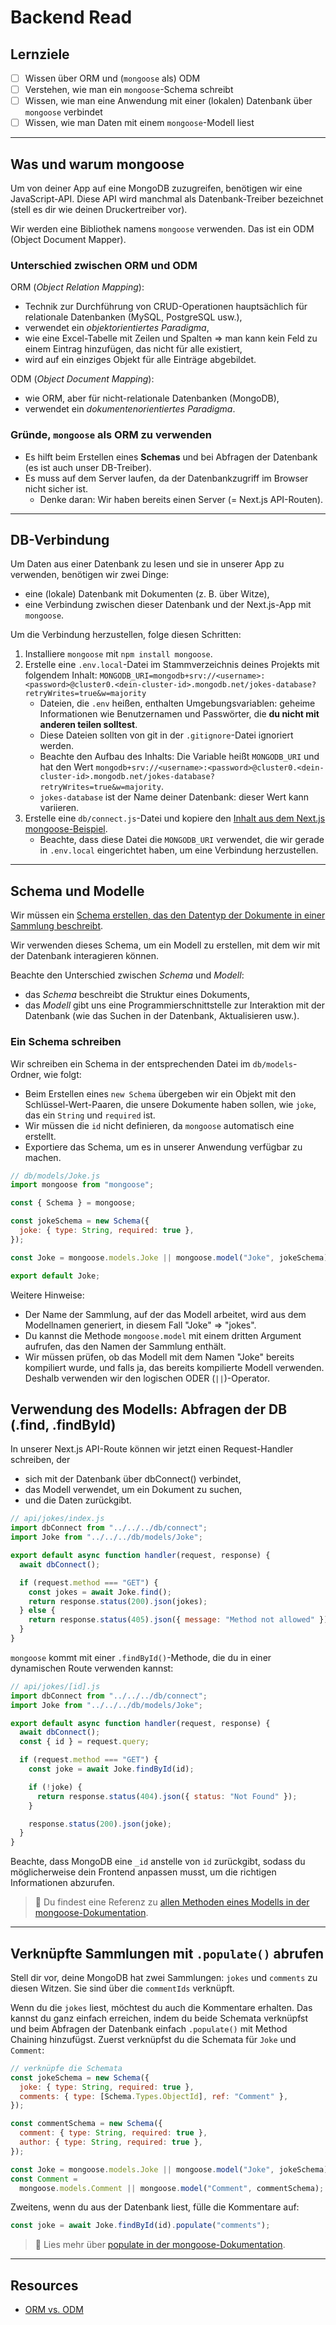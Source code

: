 # Backend Read

## Lernziele

- [ ] Wissen über ORM und (`mongoose` als) ODM
- [ ] Verstehen, wie man ein `mongoose`-Schema schreibt
- [ ] Wissen, wie man eine Anwendung mit einer (lokalen) Datenbank über `mongoose` verbindet
- [ ] Wissen, wie man Daten mit einem `mongoose`-Modell liest

---

## Was und warum mongoose

Um von deiner App auf eine MongoDB zuzugreifen, benötigen wir eine JavaScript-API. Diese API wird manchmal als Datenbank-Treiber bezeichnet (stell es dir wie deinen Druckertreiber vor).

Wir werden eine Bibliothek namens `mongoose` verwenden. Das ist ein ODM (Object Document Mapper).

### Unterschied zwischen ORM und ODM

ORM (_Object Relation Mapping_):

- Technik zur Durchführung von CRUD-Operationen hauptsächlich für relationale Datenbanken (MySQL, PostgreSQL usw.),
- verwendet ein _objektorientiertes Paradigma_,
- wie eine Excel-Tabelle mit Zeilen und Spalten => man kann kein Feld zu einem Eintrag hinzufügen, das nicht für alle existiert,
- wird auf ein einziges Objekt für alle Einträge abgebildet.

ODM (_Object Document Mapping_):

- wie ORM, aber für nicht-relationale Datenbanken (MongoDB),
- verwendet ein _dokumentenorientiertes Paradigma_.

### Gründe, `mongoose` als ORM zu verwenden

- Es hilft beim Erstellen eines **Schemas** und bei Abfragen der Datenbank (es ist auch unser DB-Treiber).
- Es muss auf dem Server laufen, da der Datenbankzugriff im Browser nicht sicher ist.
  - Denke daran: Wir haben bereits einen Server (= Next.js API-Routen).

---

## DB-Verbindung

Um Daten aus einer Datenbank zu lesen und sie in unserer App zu verwenden, benötigen wir zwei Dinge:

- eine (lokale) Datenbank mit Dokumenten (z. B. über Witze),
- eine Verbindung zwischen dieser Datenbank und der Next.js-App mit `mongoose`.

Um die Verbindung herzustellen, folge diesen Schritten:

1. Installiere `mongoose` mit `npm install mongoose`.
2. Erstelle eine `.env.local`-Datei im Stammverzeichnis deines Projekts mit folgendem Inhalt:
   `MONGODB_URI=mongodb+srv://<username>:<password>@cluster0.<dein-cluster-id>.mongodb.net/jokes-database?retryWrites=true&w=majority`
   - Dateien, die `.env` heißen, enthalten Umgebungsvariablen: geheime Informationen wie Benutzernamen und Passwörter, die **du nicht mit anderen teilen solltest**.
   - Diese Dateien sollten von git in der `.gitignore`-Datei ignoriert werden.
   - Beachte den Aufbau des Inhalts: Die Variable heißt `MONGODB_URI` und hat den Wert `mongodb+srv://<username>:<password>@cluster0.<dein-cluster-id>.mongodb.net/jokes-database?retryWrites=true&w=majority`.
   - `jokes-database` ist der Name deiner Datenbank: dieser Wert kann variieren.
3. Erstelle eine `db/connect.js`-Datei und kopiere den
   [Inhalt aus dem Next.js mongoose-Beispiel](./assets/connect.js).
   - Beachte, dass diese Datei die `MONGODB_URI` verwendet, die wir gerade in `.env.local` eingerichtet haben, um eine Verbindung herzustellen.

---

## Schema und Modelle

Wir müssen ein
[Schema erstellen, das den Datentyp der Dokumente in einer Sammlung beschreibt](https://mongoosejs.com/docs/guide.html).

Wir verwenden dieses Schema, um ein Modell zu erstellen, mit dem wir mit der Datenbank interagieren können.

Beachte den Unterschied zwischen _Schema_ und _Modell_:

- das _Schema_ beschreibt die Struktur eines Dokuments,
- das _Modell_ gibt uns eine Programmierschnittstelle zur Interaktion mit der Datenbank (wie das Suchen in der Datenbank, Aktualisieren usw.).

### Ein Schema schreiben

Wir schreiben ein Schema in der entsprechenden Datei im `db/models`-Ordner, wie folgt:

- Beim Erstellen eines `new Schema` übergeben wir ein Objekt mit den Schlüssel-Wert-Paaren, die unsere Dokumente haben sollen, wie `joke`, das ein `String` und `required` ist.
- Wir müssen die `id` nicht definieren, da `mongoose` automatisch eine erstellt.
- Exportiere das Schema, um es in unserer Anwendung verfügbar zu machen.

```js
// db/models/Joke.js
import mongoose from "mongoose";

const { Schema } = mongoose;

const jokeSchema = new Schema({
  joke: { type: String, required: true },
});

const Joke = mongoose.models.Joke || mongoose.model("Joke", jokeSchema);

export default Joke;
```

Weitere Hinweise:

- Der Name der Sammlung, auf der das Modell arbeitet, wird aus dem Modellnamen generiert, in diesem Fall "Joke" => "jokes".
- Du kannst die Methode `mongoose.model` mit einem dritten Argument aufrufen, das den Namen der Sammlung enthält.
- Wir müssen prüfen, ob das Modell mit dem Namen "Joke" bereits kompiliert wurde, und falls ja, das bereits kompilierte Modell verwenden. Deshalb verwenden wir den logischen ODER (`||`)-Operator.

## Verwendung des Modells: Abfragen der DB (.find, .findById)

In unserer Next.js API-Route können wir jetzt einen Request-Handler schreiben, der

- sich mit der Datenbank über dbConnect() verbindet,
- das Modell verwendet, um ein Dokument zu suchen,
- und die Daten zurückgibt.

```js
// api/jokes/index.js
import dbConnect from "../../../db/connect";
import Joke from "../../../db/models/Joke";

export default async function handler(request, response) {
  await dbConnect();

  if (request.method === "GET") {
    const jokes = await Joke.find();
    return response.status(200).json(jokes);
  } else {
    return response.status(405).json({ message: "Method not allowed" });
  }
}
```

`mongoose` kommt mit einer `.findById()`-Methode, die du in einer dynamischen Route verwenden kannst:

```js
// api/jokes/[id].js
import dbConnect from "../../../db/connect";
import Joke from "../../../db/models/Joke";

export default async function handler(request, response) {
  await dbConnect();
  const { id } = request.query;

  if (request.method === "GET") {
    const joke = await Joke.findById(id);

    if (!joke) {
      return response.status(404).json({ status: "Not Found" });
    }

    response.status(200).json(joke);
  }
}
```

Beachte, dass MongoDB eine `_id` anstelle von `id` zurückgibt, sodass du möglicherweise dein Frontend anpassen musst, um die richtigen Informationen abzurufen.

> 📙 Du findest eine Referenz zu [allen Methoden eines Modells in der mongoose-Dokumentation](https://mongoosejs.com/docs/api/model.html).

---

## Verknüpfte Sammlungen mit `.populate()` abrufen

Stell dir vor, deine MongoDB hat zwei Sammlungen: `jokes` und `comments` zu diesen Witzen. Sie sind über die `commentIds` verknüpft.

Wenn du die `jokes` liest, möchtest du auch die Kommentare erhalten. Das kannst du ganz einfach erreichen, indem du beide Schemata verknüpfst und beim Abfragen der Datenbank einfach `.populate()` mit Method Chaining hinzufügst. Zuerst verknüpfst du die Schemata für `Joke` und `Comment`:

```js
// verknüpfe die Schemata
const jokeSchema = new Schema({
  joke: { type: String, required: true },
  comments: { type: [Schema.Types.ObjectId], ref: "Comment" },
});

const commentSchema = new Schema({
  comment: { type: String, required: true },
  author: { type: String, required: true },
});

const Joke = mongoose.models.Joke || mongoose.model("Joke", jokeSchema);
const Comment =
  mongoose.models.Comment || mongoose.model("Comment", commentSchema);
```

Zweitens, wenn du aus der Datenbank liest, fülle die Kommentare auf:

```js
const joke = await Joke.findById(id).populate("comments");
```

> 📙 Lies mehr über [populate in der mongoose-Dokumentation](https://mongoosejs.com/docs/populate.html).

---

## Resources

- [ORM vs. ODM](https://medium.com/spidernitt/orm-and-odm-a-brief-introduction-369046ec57eb)
